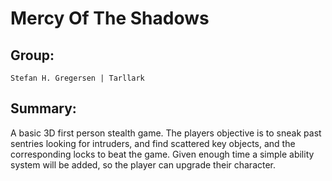 # Mercy Of The Shadows

## Group:
	Stefan H. Gregersen | Tarllark

## Summary:
A basic 3D first person stealth game. The players objective is to sneak past sentries looking for intruders, and find scattered key objects, and the corresponding locks to beat the game.
Given enough time a simple ability system will be added, so the player can upgrade their character.
